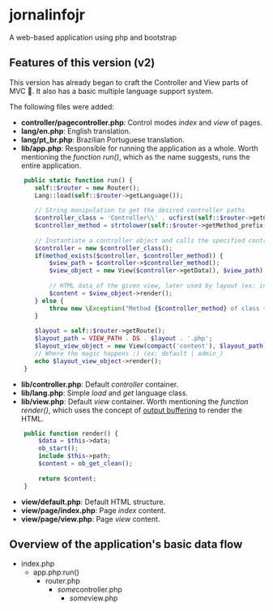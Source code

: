# jornalinfojr
A web-based application using php and bootstrap
## Features of this version (v2)
This version has already began to craft the Controller and View parts of MVC :metal:. It also has a basic multiple language support system.

The following files were added:
- **controller/pagecontroller.php**: Control modes *index* and *view* of pages.
- **lang/en.php**: English translation.
- **lang/pt_br.php**: Brazilian Portuguese translation.
- **lib/app.php**: Responsible for running the application as a whole. Worth mentioning the *function run()*, which as the name suggests, runs the entire application.
```php
    public static function run() {
       self::$router = new Router();
       Lang::load(self::$router->getLanguage());
       
       // String manipulation to get the desired controller paths
       $controller_class = 'Controller\\' . ucfirst(self::$router->getController()) . 'Controller';
       $controller_method = strtolower(self::$router->getMethod_prefix() . self::$router->getAction());
       
       // Instantiate a controller object and calls the specified controller method 
       $controller = new $controller_class();
       if(method_exists($controller, $controller_method)) {
           $view_path = $controller->$controller_method();
           $view_object = new View($controller->getData(), $view_path);
           
           // HTML data of the given view, later used by layout (ex: index | view)
           $content = $view_object->render();
       } else {
           throw new \Exception("Method {$controller_method} of class {$controller_class} does not exist!" . "</br>");
       }
       
       $layout = self::$router->getRoute();
       $layout_path = VIEW_PATH . DS . $layout . '.php';
       $layout_view_object = new View(compact('content'), $layout_path);
       // Where the magic happens :) (ex: default | admin_)
       echo $layout_view_object->render();
    }
```
- **lib/controller.php**: Default *controller* container.
- **lib/lang.php**: Simple *load* and *get* language class.
- **lib/view.php**: Default *view* container. Worth mentioning the *function render()*, which uses the concept of [output buffering](https://stackoverflow.com/questions/2832010/what-is-output-buffering) to render the HTML.
```php
    public function render() {
        $data = $this->data;
        ob_start();
        include $this->path;
        $content = ob_get_clean();
        
        return $content;
    }
```
- **view/default.php**: Default HTML structure.
- **view/page/index.php**: Page *index* content.
- **view/page/view.php**: Page *view* content.
## Overview of the application's basic data flow
- index.php
  - app.php:run()
    - router.php
      - *some*controller.php
         - *some*view.php
